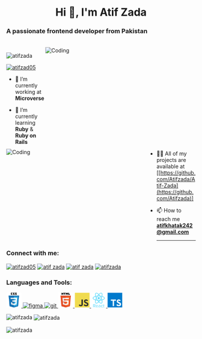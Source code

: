 <h1 align="center">Hi 👋, I'm Atif Zada</h1>
<h3 align="left">A passionate frontend developer from Pakistan</h3>
<br>
<img align="right" alt="Coding" width="400" height="270" src="https://media2.giphy.com/media/qgQUggAC3Pfv687qPC/giphy.gif?cid=ecf05e47tof9d7uzxmay79t32rje0avhgvbfqz3s72v9ptuk&rid=giphy.gif&ct=g" >
<img align="left" alt="Coding" width="400" height="250" src="https://media0.giphy.com/media/bAQH7WXKqtIBrPs7sR/giphy.gif?cid=ecf05e47etotilck7z3oyh6bpfrzwj1ij0f6826f5vo69579&rid=giphy.gif&ct=g">

<p align="left"> <img src="https://komarev.com/ghpvc/?username=atifzada&label=Profile%20views&color=0e75b6&style=flat" alt="atifzada" /> </p>
<p align="left"> <a href="https://twitter.com/atifzad05" target="blank"><img src="https://img.shields.io/twitter/follow/atifzad05?logo=twitter&style=for-the-badge" alt="atifzad05" /></a> </p>

- 🔭 I’m currently working at **Microverse**

- 🌱 I’m currently learning **Ruby** & **Ruby on Rails**

- 👨‍💻 All of my projects are available at [[https://github.com/Atifzada/Atif-Zada](https://github.com/Atifzada)]

- 📫 How to reach me **atifkhatak242@gmail.com**
<hr>
<h3 align="left">Connect with me:</h3>
<p align="left">
<a href="https://twitter.com/atifzad05" target="blank"><img align="center" src="https://raw.githubusercontent.com/rahuldkjain/github-profile-readme-generator/master/src/images/icons/Social/twitter.svg" alt="atifzad05" height="30" width="40" /></a>
<a href="https://linkedin.com/in/atif zada" target="blank"><img align="center" src="https://raw.githubusercontent.com/rahuldkjain/github-profile-readme-generator/master/src/images/icons/Social/linked-in-alt.svg" alt="atif zada" height="30" width="40" /></a>
<a href="https://fb.com/atif zada" target="blank"><img align="center" src="https://raw.githubusercontent.com/rahuldkjain/github-profile-readme-generator/master/src/images/icons/Social/facebook.svg" alt="atif zada" height="30" width="40" /></a>
<a href="https://instagram.com/atifzada" target="blank"><img align="center" src="https://raw.githubusercontent.com/rahuldkjain/github-profile-readme-generator/master/src/images/icons/Social/instagram.svg" alt="atifzada" height="30" width="40" /></a>
</p>

<h3 align="left">Languages and Tools:</h3>
<p align="left"> <a href="https://www.w3schools.com/css/" target="_blank" rel="noreferrer"> <img src="https://raw.githubusercontent.com/devicons/devicon/master/icons/css3/css3-original-wordmark.svg" alt="css3" width="40" height="40"/> </a> <a href="https://www.figma.com/" target="_blank" rel="noreferrer"> <img src="https://www.vectorlogo.zone/logos/figma/figma-icon.svg" alt="figma" width="40" height="40"/> </a> <a href="https://git-scm.com/" target="_blank" rel="noreferrer"> <img src="https://www.vectorlogo.zone/logos/git-scm/git-scm-icon.svg" alt="git" width="40" height="40"/> </a> <a href="https://www.w3.org/html/" target="_blank" rel="noreferrer"> <img src="https://raw.githubusercontent.com/devicons/devicon/master/icons/html5/html5-original-wordmark.svg" alt="html5" width="40" height="40"/> </a> <a href="https://developer.mozilla.org/en-US/docs/Web/JavaScript" target="_blank" rel="noreferrer"> <img src="https://raw.githubusercontent.com/devicons/devicon/master/icons/javascript/javascript-original.svg" alt="javascript" width="40" height="40"/> </a> <a href="https://reactjs.org/" target="_blank" rel="noreferrer"> <img src="https://raw.githubusercontent.com/devicons/devicon/master/icons/react/react-original-wordmark.svg" alt="react" width="40" height="40"/> </a> <a href="https://www.typescriptlang.org/" target="_blank" rel="noreferrer"> <img src="https://raw.githubusercontent.com/devicons/devicon/master/icons/typescript/typescript-original.svg" alt="typescript" width="40" height="40"/> </a> </p>

<p><img align="left" src="https://github-readme-stats.vercel.app/api/top-langs?username=atifzada&show_icons=true&locale=en&layout=compact" alt="atifzada" /></p>

<p>&nbsp;<img align="center" src="https://github-readme-stats.vercel.app/api?username=atifzada&show_icons=true&locale=en" alt="atifzada" /></p>

<p><img align="center" src="https://github-readme-streak-stats.herokuapp.com/?user=atifzada&" alt="atifzada" /></p>

